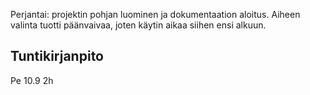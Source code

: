 Perjantai: projektin pohjan luominen ja dokumentaation aloitus. Aiheen valinta tuotti päänvaivaa, joten käytin aikaa siihen ensi alkuun.


## Tuntikirjanpito
Pe 10.9 2h
